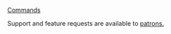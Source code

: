 [Commands](blob/master/src/main/resources/plugin.yml)

Support and feature requests are available to [patrons.](http://r.robomwm.com/patreon)
